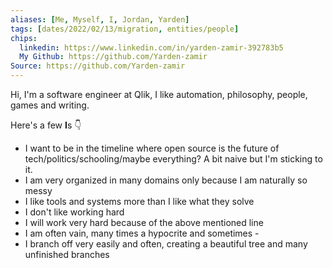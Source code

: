 ```yaml
---
aliases: [Me, Myself, I, Jordan, Yarden]
tags: [dates/2022/02/13/migration, entities/people]
chips: 
  linkedin: https://www.linkedin.com/in/yarden-zamir-392783b5
  My Github: https://github.com/Yarden-zamir
Source: https://github.com/Yarden-zamir
---
```


Hi, I'm a software engineer at Qlik, I like automation, philosophy, people, games and writing. 

Here's a few **I**s 👇
- I want to be in the timeline where open source is the future of tech/politics/schooling/maybe everything? A bit naive but I'm sticking to it.
- I am very organized in many domains only because I am naturally so messy
- I like tools and systems more than I like what they solve
- I don't like working hard
- I will work very hard because of the above mentioned line
- I am often vain, many times a hypocrite and sometimes -
- I branch off very easily and often, creating a beautiful tree and many unfinished branches
